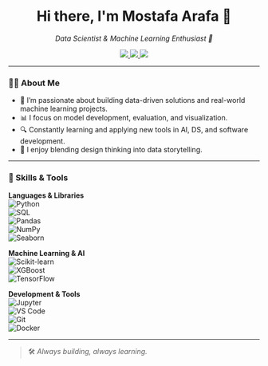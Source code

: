 <h1 align="center">Hi there, I'm Mostafa Arafa 🦇</h1>
<p align="center">
  <em>Data Scientist & Machine Learning Enthusiast 🚀</em>
</p>

<p align="center">
  <a href="https://www.linkedin.com/in/mostafa-arafa-294b3a28a/">
    <img src="https://img.shields.io/badge/LinkedIn-0077B5?style=flat&logo=linkedin&logoColor=white" />
  </a>
  <a href="https://www.behance.net/mostafaahmed445">
    <img src="https://img.shields.io/badge/Behance-1769ff?style=flat&logo=behance&logoColor=white" />
  </a>
  <a href="https://github.com/Arafa-53">
    <img src="https://img.shields.io/badge/GitHub-000?style=flat&logo=github&logoColor=white" />
  </a>
</p>

---

### 👨‍💻 About Me

- 🎯 I’m passionate about building data-driven solutions and real-world machine learning projects.
- 📊 I focus on model development, evaluation, and visualization.
- 🔍 Constantly learning and applying new tools in AI, DS, and software development.
- 🎨 I enjoy blending design thinking into data storytelling.

---

### 🧠 Skills & Tools

**Languages & Libraries**  
![Python](https://img.shields.io/badge/Python-3670A0?style=flat&logo=python&logoColor=white)  
![SQL](https://img.shields.io/badge/SQL-005C83?style=flat&logo=sqlite&logoColor=white)  
![Pandas](https://img.shields.io/badge/Pandas-150458?style=flat&logo=pandas&logoColor=white)  
![NumPy](https://img.shields.io/badge/NumPy-013243?style=flat&logo=numpy&logoColor=white)  
![Seaborn](https://img.shields.io/badge/Seaborn-4B8BBE?style=flat&logo=python&logoColor=white)

**Machine Learning & AI**  
![Scikit-learn](https://img.shields.io/badge/scikit--learn-F7931E?style=flat&logo=scikit-learn&logoColor=white)  
![XGBoost](https://img.shields.io/badge/XGBoost-A73534?style=flat&logo=xgboost&logoColor=white)  
![TensorFlow](https://img.shields.io/badge/TensorFlow-FF6F00?style=flat&logo=tensorflow&logoColor=white)

**Development & Tools**  
![Jupyter](https://img.shields.io/badge/Jupyter-F37626?style=flat&logo=jupyter&logoColor=white)  
![VS Code](https://img.shields.io/badge/VSCode-007ACC?style=flat&logo=visual-studio-code&logoColor=white)  
![Git](https://img.shields.io/badge/Git-F05032?style=flat&logo=git&logoColor=white)  
![Docker](https://img.shields.io/badge/Docker-2496ED?style=flat&logo=docker&logoColor=white)

---


> 🛠️ *Always building, always learning.*


